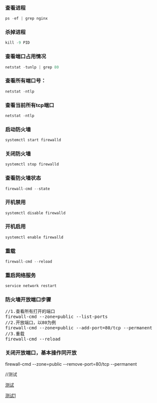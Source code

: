 ### 查看进程
```java
ps -ef | grep nginx
```
### 杀掉进程
```java
kill -9 PID
```
### 查看端口占用情况
```java
netstat -tunlp | grep 80
```
### 查看所有端口号：
```java
netstat -ntlp
```

### 查看当前所有tcp端口
```java
netstat -ntlp
```

### 启动防火墙
```java
systemctl start firewalld
```

### 关闭防火墙
```java
systemctl stop firewalld
```

### 查看防火墙状态
```java
firewall-cmd --state
```

### 开机禁用
```java
systemctl disable firewalld
```

### 开机启用
```java
systemctl enable firewalld
```

### 重载
```java
firewall-cmd --reload
```

### 重启网络服务
```java
service network restart
```
### 防火墙开放端口步骤
<pre>
//1.查看所有打开的端口
firewall-cmd --zone=public --list-ports 
//2.开放端口，以80为例
firewall-cmd --zone=public --add-port=80/tcp --permanent
//3.重载
firewall-cmd --reload
</pre>
### 关闭开放端口，基本操作同开放
firewall-cmd --zone=public --remove-port=80/tcp --permanent

//测试

[测试](https://www.csdn.net/)

[测试1](https://support.huaweicloud.com/index.html)

















